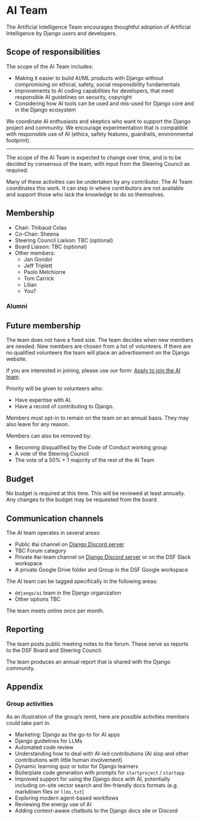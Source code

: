 # AI Team

The Artificial Intelligence Team encourages thoughtful adoption of Artificial Intelligence by Django users and developers.

## Scope of responsibilities

The scope of the AI Team includes:

- Making it easier to build AI/ML products with Django without compromising on ethical, safety, social responsibility fundamentals
- Improvements to AI coding capabilities for developers, that meet responsible AI guidelines on security, copyright
- Considering how AI tools can be used and mis-used for Django core and in the Django ecosystem

We coordinate AI enthusiasts and skeptics who want to support the Django project and community. We encourage experimentation that is compatible with responsible use of AI (ethics, safety features, guardrails, environmental footprint).

---

The scope of the AI Team is expected to change over time, and is to be decided by consensus of the team, with input from the Steering Council as required.

Many of these activities can be undertaken by any contributor. The AI Team coordinates this work. It can step in where contributors are not available and support those who lack the knowledge to do so themselves.

## Membership

- Chair: Thibaud Colas
- Co-Chair: Sheena
- Steering Council Liaison: TBC (optional)
- Board Liaison: TBC (optional)
- Other members:
  - Jan Gondol
  - Jeff Triplett
  - Paolo Melchiorre
  - Tom Carrick
  - Lilian
  - You?

### Alumni

## Future membership

The team does not have a fixed size. The team decides when new members are needed. New members are chosen from a list of volunteers. If there are no qualified volunteers the team will place an advertisement on the Django website.

If you are interested in joining, please use our form: [Apply to join the AI team](https://forms.gle/s6xUcaZ17QHQfhxJA).

Priority will be given to volunteers who:

- Have expertise with AI.
- Have a record of contributing to Django.

Members must opt-in to remain on the team on an annual basis. They may also leave for any reason.

Members can also be removed by:

- Becoming disqualified by the Code of Conduct working group
- A vote of the Steering Council
- The vote of a 50% + 1 majority of the rest of the AI Team

## Budget

No budget is required at this time. This will be reviewed at least annually. Any changes to the budget may be requested from the board.

## Communication channels

The AI team operates in several areas:

- Public #ai channel on [Django Discord server](https://chat.djangoproject.com/)
- TBC Forum category
- Private #ai-team channel on [Django Discord server](https://chat.djangoproject.com/) or on the DSF Slack workspace
- A private Google Drive folder and Group in the DSF Google workspace

The AI team can be tagged specifically in the following areas:

- `@django/ai` team in the Django organization
- Other options TBC

The team meets online once per month.

## Reporting

The team posts public meeting notes to the forum. These serve as reports to the DSF Board and Steering Council.

The team produces an annual report that is shared with the Django community.

## Appendix

### Group activities

As an illustration of the group’s remit, here are possible activities members could take part in.

- Marketing: Django as the go-to for AI apps
- Django guidelines for LLMs
- Automated code review
- Understanding how to deal with AI-led contributions (AI slop and other contributions with little human involvement)
- Dynamic learning quiz or tutor for Django learners
- Boilerplate code generation with prompts for `startproject` / `startapp`
- Improved support for using the Django docs with AI, potentially including on-site vector search and llm-friendly docs formats (e.g. markdown files or `llms.txt`)
- Exploring modern agent-based workflows
- Reviewing the energy use of AI
- Adding context-aware chatbots to the Django docs site or Discord
